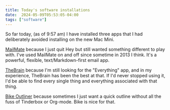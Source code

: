 ```yaml
---
title: Today's software installations
date:  2024-05-09T05:53:05-04:00
tags: ["software"]
---
```


So far today, (as of 9:57 am) I have installed three apps that I had deliberately avoided installing on the new Mac Mini.

[MailMate](https://freron.com/) because I just quit Hey but still wanted something different to play with. I've used MailMate on and off since sometime in 2013 I think. It's a powerful, flexible, text/Markdown-first email app.

[TheBrain](https://thebrain.com) because I'm still looking for the "Everything" app, and in my experience, TheBrain has been the best at that. If I'd never stopped using it, I'd be able to find every single thing and everything associated with that thing.

[Bike Outliner](https://www.hogbaysoftware.com/bike/) because sometimes I just want a quick outline without all the fuss of Tinderbox or Org-mode. Bike is nice for that.

